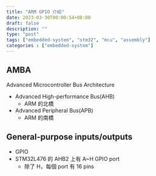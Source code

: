 ```yaml
---
title: "ARM GPIO 介紹"
date: 2023-03-30T00:00:54+08:00
draft: false
description: ""
type: "post"
tags: ["embedded-system", "stm32", "mcu", "assembly"]
categories : ["embedded-system"]
---
```


## AMBA
Advanced Microcontroller Bus Architecture
- Advanced High-performance Bus(AHB)
    - ARM 的北橋
- Advanced Peripheral Bus(APB)
    - ARM 的南橋

## General-purpose inputs/outputs
- GPIO
- STM32L476 的 AHB2 上有 A~H GPIO port
    - 除了 H，每個 port 有 16 pins
